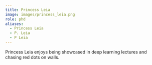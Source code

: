 ```yaml
---
title: Princess Leia
image: images/princess_leia.png
role: phd
aliases:
  - Princess Leia
  - P. Leia
  - P Leia
---
```


Princess Leia enjoys being showcased in deep learning lectures and chasing red dots on walls.
